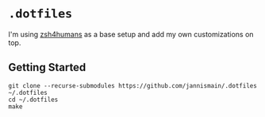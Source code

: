 # `.dotfiles`

I'm using [zsh4humans](https://github.com/romkatv/zsh4humans) as a base setup and add my own customizations on top.

## Getting Started

```console
git clone --recurse-submodules https://github.com/jannismain/.dotfiles ~/.dotfiles
cd ~/.dotfiles
make
```
